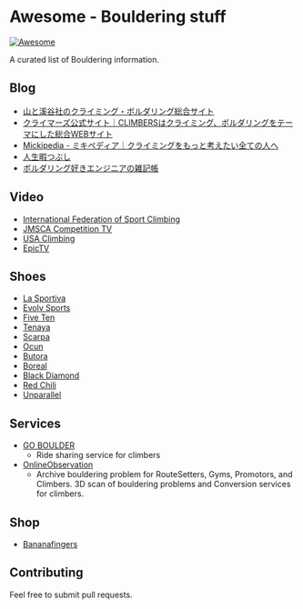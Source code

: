 # Awesome - Bouldering stuff

[![Awesome](https://cdn.rawgit.com/sindresorhus/awesome/d7305f38d29fed78fa85652e3a63e154dd8e8829/media/badge.svg)](https://github.com/mshr-h/awesome-bouldering)

A curated list of Bouldering information.

## Blog

- [山と溪谷社のクライミング・ボルダリング総合サイト](https://www.climbing-net.com/)
- [クライマーズ公式サイト｜CLIMBERSはクライミング、ボルダリングをテーマにした総合WEBサイト](https://climbers-web.jp/)
- [Mickipedia - ミキペディア｜クライミングをもっと考えたい全ての人へ](http://micki-pedia.com/)
- [人生暇つぶし](http://blog.livedoor.jp/powerofrock/)
- [ボルダリング好きエンジニアの雑記帳](http://sphendon.hatenablog.jp/)

## Video

- [International Federation of Sport Climbing](https://www.youtube.com/channel/UC2MGuhIaOP6YLpUx106kTQw)
- [JMSCA Competition TV](https://www.youtube.com/channel/UCnjTK_woY8DUgXeVQLgug9A)
- [USA Climbing](https://www.youtube.com/channel/UCAthhtcB-Aa5yDg8ECTTqcA)
- [EpicTV](https://www.youtube.com/channel/UCFdWDF3q3R2AphJ1InJWMlg)

## Shoes

- [La Sportiva](https://www.sportiva.com/)
- [Evolv Sports](https://evolvsports.com/)
- [Five Ten](http://fiveten.com/)
- [Tenaya](https://tenaya.net/en/)
- [Scarpa](http://www.lostarrow.co.jp/scarpa/)
- [Ocun](http://www.ocun.com/en/index.html)
- [Butora](http://www.butora.com/)
- [Boreal](http://www.borealoutdoor.com/)
- [Black Diamond](http://www.blackdiamondequipment.com/)
- [Red Chili](https://www.redchiliclimbing.com/en/index.php)
- [Unparallel](https://www.unparallelsports.com/product-category/climbing/)

## Services

- [GO BOULDER](https://go-boulder.com/)
  - Ride sharing service for climbers
- [OnlineObservation](https://onlineobservation.com/)
  - Archive bouldering problem for RouteSetters, Gyms, Promotors, and Climbers. 3D scan of bouldering problems and Conversion services for climbers.

## Shop

- [Bananafingers](https://www.bananafingers.co.uk/)

## Contributing

Feel free to submit pull requests.
